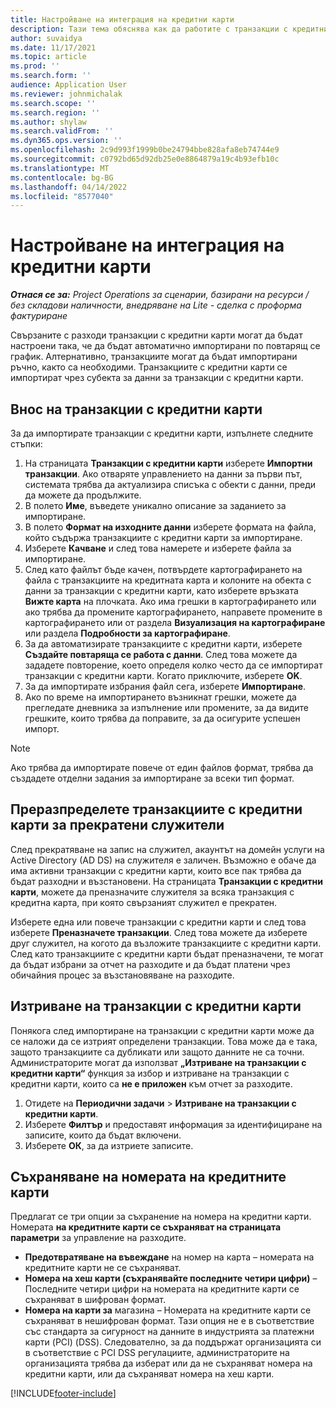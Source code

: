 ```yaml
---
title: Настройване на интеграция на кредитни карти
description: Тази тема обяснява как да работите с транзакции с кредитни карти, свързани с разходи.
author: suvaidya
ms.date: 11/17/2021
ms.topic: article
ms.prod: ''
ms.search.form: ''
audience: Application User
ms.reviewer: johnmichalak
ms.search.scope: ''
ms.search.region: ''
ms.author: shylaw
ms.search.validFrom: ''
ms.dyn365.ops.version: ''
ms.openlocfilehash: 2c9d993f1999b0be24794bbe828afa8eb74744e9
ms.sourcegitcommit: c0792bd65d92db25e0e8864879a19c4b93efb10c
ms.translationtype: MT
ms.contentlocale: bg-BG
ms.lasthandoff: 04/14/2022
ms.locfileid: "8577040"
---
```

# <a name="set-up-credit-card-integration"></a>Настройване на интеграция на кредитни карти

_**Отнася се за:** Project Operations за сценарии, базирани на ресурси / без складови наличности, внедряване на Lite - сделка с проформа фактуриране_

Свързаните с разходи транзакции с кредитни карти могат да бъдат настроени така, че да бъдат автоматично импортирани по повтарящ се график. Алтернативно, транзакциите могат да бъдат импортирани ръчно, както са необходими. Транзакциите с кредитни карти се импортират чрез субекта за данни за транзакции с кредитни карти.

## <a name="import-credit-card-transactions"></a>Внос на транзакции с кредитни карти

За да импортирате транзакции с кредитни карти, изпълнете следните стъпки:

1. На страницата **Транзакции с кредитни карти** изберете **Импортни транзакции**. Ако отваряте управлението на данни за първи път, системата трябва да актуализира списъка с обекти с данни, преди да можете да продължите.
2. В полето **Име**, въведете уникално описание за заданието за импортиране.
3. В полето **Формат на изходните данни** изберете формата на файла, който съдържа транзакциите с кредитни карти за импортиране.
4. Изберете **Качване** и след това намерете и изберете файла за импортиране.
5. След като файлът бъде качен, потвърдете картографирането на файла с транзакциите на кредитната карта и колоните на обекта с данни за транзакции с кредитни карти, като изберете връзката **Вижте карта** на плочката. Ако има грешки в картографирането или ако трябва да промените картографирането, направете промените в картографирането или от раздела **Визуализация на картографиране** или раздела **Подробности за картографиране**.
6. За да автоматизирате транзакциите с кредитни карти, изберете **Създайте повтаряща се работа с данни**. След това можете да зададете повторение, което определя колко често да се импортират транзакции с кредитни карти. Когато приключите, изберете **OK**.
7. За да импортирате избрания файл сега, изберете **Импортиране**.
8. Ако по време на импортирането възникнат грешки, можете да прегледате дневника за изпълнение или промените, за да видите грешките, които трябва да поправите, за да осигурите успешен импорт.

> [!NOTE]
> Ако трябва да импортирате повече от един файлов формат, трябва да създадете отделни задания за импортиране за всеки тип формат.

## <a name="reassign-the-credit-card-transactions-for-terminated-employees"></a>Преразпределете транзакциите с кредитни карти за прекратени служители

След прекратяване на запис на служител, акаунтът на домейн услуги на Active Directory (AD DS) на служителя е заличен. Възможно е обаче да има активни транзакции с кредитни карти, които все пак трябва да бъдат разходни и възстановени. На страницата **Транзакции с кредитни карти**, можете да преназначите служителя за всяка транзакция с кредитна карта, при която свързаният служител е прекратен.

Изберете една или повече транзакции с кредитни карти и след това изберете **Преназначете транзакции**. След това можете да изберете друг служител, на когото да възложите транзакциите с кредитни карти. След като транзакциите с кредитни карти бъдат преназначени, те могат да бъдат избрани за отчет на разходите и да бъдат платени чрез обичайния процес за възстановяване на разходите.

## <a name="delete-credit-card-transactions"></a>Изтриване на транзакции с кредитни карти 

Понякога след импортиране на транзакции с кредитни карти може да се наложи да се изтрият определени транзакции. Това може да е така, защото транзакциите са дубликати или защото данните не са точни. Администраторите могат да използват **„Изтриване на транзакции с кредитни карти“** функция за избор и изтриване на транзакции с кредитни карти, които са **не е приложен** към отчет за разходите. 

1. Отидете на **Периодични задачи** > **Изтриване на транзакции с кредитни карти**.
2. Изберете **Филтър** и предоставят информация за идентифициране на записите, които да бъдат включени.
3. Изберете **ОК**, за да изтриете записите. 

## <a name="storing-credit-card-numbers"></a>Съхраняване на номерата на кредитните карти

Предлагат се три опции за съхранение на номера на кредитни карти. Номерата **на кредитните карти се съхраняват на страницата параметри** за управление на разходите.

- **Предотвратяване на въвеждане** на номер на карта – номерата на кредитните карти не се съхраняват.
- **Номера на хеш карти (съхранявайте последните четири цифри)** – Последните четири цифри на номерата на кредитните карти се съхраняват в шифрован формат.
- **Номера на карти за** магазина – Номерата на кредитните карти се съхраняват в нешифрован формат. Тази опция не е в съответствие със стандарта за сигурност на данните в индустрията за платежни карти (PCI) (DSS). Следователно, за да поддържат организацията си в съответствие с PCI DSS регулациите, администраторите на организацията трябва да изберат или да не съхраняват номера на кредитни карти, или да съхраняват номера на хеш карти.

[!INCLUDE[footer-include](../includes/footer-banner.md)]
